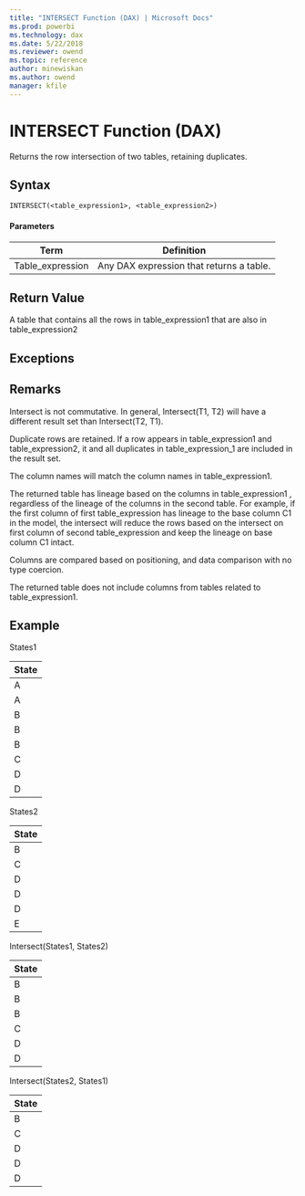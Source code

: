 ```yaml
---
title: "INTERSECT Function (DAX) | Microsoft Docs"
ms.prod: powerbi 
ms.technology: dax
ms.date: 5/22/2018
ms.reviewer: owend
ms.topic: reference
author: minewiskan
ms.author: owend
manager: kfile
---
```

# INTERSECT Function (DAX)
Returns the row intersection of two tables, retaining duplicates.  
  
## Syntax  
  
```dax
INTERSECT(<table_expression1>, <table_expression2>)  
```
  
#### Parameters  
  
|Term|Definition|  
|--------|--------------|  
|Table_expression|Any DAX expression that returns a table.|  
  
## Return Value  
A table that contains all the rows in table_expression1 that are also in table_expression2  
  
## Exceptions  
  
## Remarks  
Intersect is not commutative. In general, Intersect(T1, T2) will have a different result set than Intersect(T2, T1).  
  
Duplicate rows are retained. If a row appears in table_expression1 and table_expression2, it and all duplicates in table_expression_1 are included in the result set.  
  
The column names will match the column names in table_expression1.  
  
The returned table has lineage based on the columns in table_expression1 , regardless of the lineage of the columns in the second table. For example, if the first column of first table_expression has lineage to the base column C1 in the model, the intersect will reduce the rows based on the intersect on first column of second table_expression and keep the lineage on base column C1 intact.  
  
Columns are compared based on positioning, and data comparison with no type coercion.  
  
The returned table does not include columns from tables related to table_expression1.  
  
## Example  
States1  
  
|State|  
|---------|  
|A|  
|A|  
|B|  
|B|  
|B|  
|C|  
|D|  
|D|  
  
States2  
  
|State|  
|---------|  
|B|  
|C|  
|D|  
|D|  
|D|  
|E|  
  
Intersect(States1, States2)  
  
|State|  
|---------|  
|B|  
|B|  
|B|  
|C|  
|D|  
|D|  
  
Intersect(States2, States1)  
  
|State|  
|---------|  
|B|  
|C|  
|D|  
|D|  
|D|  
  
